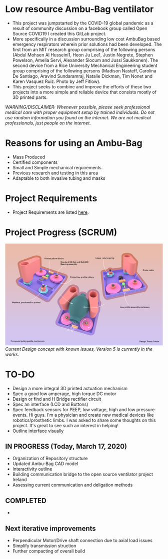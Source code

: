 # Low resource Ambu-Bag ventilator

- This project was jumpstarted by the COVID-19 global pandemic as a result of community discussion on a facebook group called Open Source COVID19 I created this GitLab project.
- More specifically in a discussion surrounding low cost AmbuBag based emergency respirators wherein prior solutions had been developed. The first from an MIT research group comprising of the following persons (Abdul Mohsen Al Husseini1, Heon Ju Lee1, Justin Negrete, Stephen Powelson, Amelia Servi, Alexander Slocum and Jussi Saukkonen). The second device from a Rice University Mechanical Engineering student group comprising of the following persons (Madison Nasteff, Carolina De Santiago, Aravind Sundaramraj, Natalie Dickman, Tim Nonet and Karen Vasquez Ruiz. Photo by Jeff Fitlow).
- This project seeks to combine and improve the efforts of these two projects into a more simple and reliable device that consists mostly of 3D printed parts.

*WARNING/DISCLAIMER: Whenever possible, please seek professional medical care with proper equipment setup by trained individuals. Do not use random information you found on the internet. We are not medical professionals, just people on the internet.*

# Reasons for using an Ambu-Bag

- Mass Produced
- Certified components
- Small and Simple mechanical requirements
- Previous research and testing in this area
- Adaptable to both invasive tubing and masks

# Project Requirements
- Project Requirements are listed [here](Requirements.md).

# Project Progress (SCRUM)

![Current Mechanical Concept](images/CONCEPT_4_MECH.png)
*Current Design concept with known issues, Version 5 is currently in the works.*

# TO-DO

- Design a more integral 3D printed actuation mechanism
- Spec a good low amperage, high torque DC motor
- Design or find and H Bridge rectifier circuit
- Spec an interface (LCD and Buttons)
- Spec feedback sensors for PEEP, low voltage, high and low pressure events. Hi guys. I'm a physician and create new medical devices like robotics/prosthetic limbs. I was asked to share some thoughts on this project. It's great to see such an interest in helping!
- Outline interface visually

## IN PROGRESS (Today, March 17, 2020)

- Organization of Repository structure
- Updated Ambu-Bag CAD model
- Interactivity outline
- Building communication bridge to the open source ventilator project Ireland
- Assessing current communication and deligation methods

## COMPLETED

-

## Next iterative improvements

- Perpendicular Motor/Drive shaft connection due to axial load issues
- Simplify transmission struction
- Further compacting of overall build

